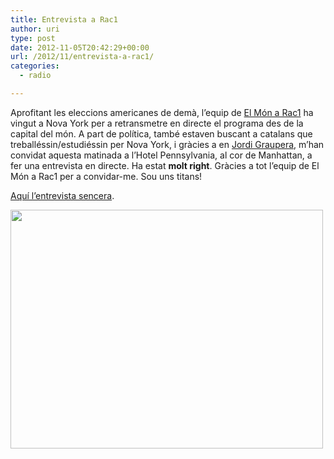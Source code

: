 ```yaml
---
title: Entrevista a Rac1
author: uri
type: post
date: 2012-11-05T20:42:29+00:00
url: /2012/11/entrevista-a-rac1/
categories:
  - radio

---
```

Aprofitant les eleccions americanes de demà, l&#8217;equip de <a href="http://rac1.org/elmon/" target="_blank">El Món a Rac1</a> ha vingut a Nova York per a retransmetre en directe el programa des de la capital del món. A part de política, també estaven buscant a catalans que treballéssin/estudiéssin per Nova York, i gràcies a en <a href="http://jordigraupera.cat/" target="_blank">Jordi Graupera</a>, m&#8217;han convidat aquesta matinada a l&#8217;Hotel Pennsylvania, al cor de Manhattan, a fer una entrevista en directe. Ha estat **molt right**. Gràcies a tot l&#8217;equip de El Món a Rac1 per a convidar-me. Sou uns titans!

<a href="http://rac1.org/elmon/blog/entrevista-05-11-12-2/" target="_blank">Aquí l&#8217;entrevista sencera</a>.

[<img src="/wp-content/uploads/2012/11/uri-rac1-500x382.png" alt="" title="uri-rac1" width="500" height="382" class="aligncenter size-medium wp-image-1666" />][1]

 [1]: /wp-content/uploads/2012/11/uri-rac1.png